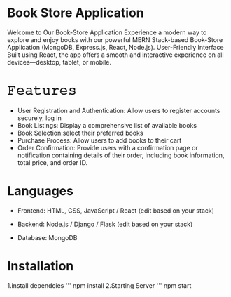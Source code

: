 # Book Store Application
Welcome to Our Book-Store Application
Experience a modern way to explore and enjoy books with our powerful MERN Stack-based Book-Store Application (MongoDB, Express.js, React, Node.js).
User-Friendly Interface
Built using React, the app offers a smooth and interactive experience on all devices—desktop, tablet, or mobile.

# 𝙵𝚎𝚊𝚝𝚞𝚛𝚎𝚜

- User Registration and Authentication: Allow users to register accounts securely, log in 
- Book Listings: Display a comprehensive list of available books
- Book Selection:select their preferred books
- Purchase Process: Allow users to add books to their cart
- Order Confirmation: Provide users with a confirmation page or notification containing details of their order, including book information, total price, and order ID.

# Languages
- Frontend: HTML, CSS, JavaScript / React (edit based on your stack)

- Backend: Node.js / Django / Flask (edit based on your stack)

- Database: MongoDB
# Installation
1.install dependcies
''' npm install
2.Starting Server
''' npm start
